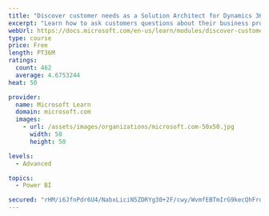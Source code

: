 ```yaml
---
title: "Discover customer needs as a Solution Architect for Dynamics 365 and Power Platform"
excerpt: "Learn how to ask customers questions about their business processes and feature requirements to create a viable solution."
webUrl: https://docs.microsoft.com/en-us/learn/modules/discover-customer-needs/
type: course
price: Free
length: PT36M
ratings:
  count: 462
  average: 4.6753244
heat: 50

provider:
  name: Microsoft Learn
  domain: microsoft.com
  images:
    - url: /assets/images/organizations/microsoft.com-50x50.jpg
      width: 50
      height: 50

levels:
  - Advanced

topics:
  - Power BI

secured: "rHM/i6JfnPdr6U4/NabxLiciN5ZDRYg30+2F/cwy/WvmfEBTmIrG9kecQhFrqiIoSQ50e6RvzSeDWZaWtVpdGWobZ8fdG8vVneePtKI69WBGPWPcIk7LT1Q+rn8uFSZTfyt+zy3r1EzWoCbX+Yz+Xsp3MU8z9yTnE6DsE8lIyQqHgIcSZLsKUHMtAFYphvOCUvvMy4hfzHzZJz4nsOu6Re/af6EsLr+z1acH56z8QMhBUUR5sB43cG98EttXd4PW+oPzmZ2McVNu7TUC3Rcju2DUimjztKqcJBZmS0fCsbFt/9NskxT1s5yVD05UKTApSVKHXriw7SdTh8X4BE00k2IVcYp157uw1szfvYeGF1mgstCy2jmVeGVKoSAStaPCUpGCe0uB+PI+OMOyNwLcSl1VFI/K2TxBhws7DN9LD/c=;mVs+ue9D6K8vB5uDdofcZA=="
---
```


